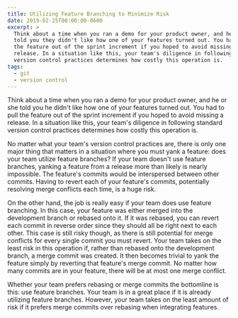 ```yaml
---
title: Utilizing Feature Branching to Minimize Risk
date: 2019-02-25T00:00:00-0600
excerpt: >
  Think about a time when you ran a demo for your product owner, and he or she
  told you they didn't like how one of your features turned out. You had to pull
  the feature out of the sprint increment if you hoped to avoid missing a
  release. In a situation like this, your team's diligence in following standard
  version control practices determines how costly this operation is.
tags:
  - git
  - version control
---
```


Think about a time when you ran a demo for your product owner, and he or she
told you he didn't like how one of your features turned out. You had to pull
the feature out of the sprint increment if you hoped to avoid missing a
release. In a situation like this, your team's diligence in following standard
version control practices determines how costly this operation is.

No matter what your team's version control practices are, there is only one
major thing that matters in a situation where you must yank a feature: does
your team utilize feature branches? If your team doesn't use feature branches,
yanking a feature from a release more than likely is nearly impossible. The
feature's commits would be interspersed between other commits. Having to revert
each of your feature's commits, potentially resolving merge conflicts each time,
is a huge risk.

On the other hand, the job is really easy if your team does use feature
branching. In this case, your feature was either merged into the development
branch or rebased onto it. If it was rebased, you can revert each commit in
reverse order since they should all be right next to each other. This case is
still risky though, as there is still potential for merge conflicts for every
single commit you must revert. Your team takes on the least risk in this
operation if, rather than rebased onto the development branch, a merge commit
was created. It then becomes trivial to yank the feature simply by reverting
that feature's merge commit. No matter how many commits are in your feature,
there will be at most one merge conflict.

Whether your team prefers rebasing or merge commits the bottomline is this: use
feature branches. Your team is in a great place if it is already utilizing
feature branches. However, your team takes on the least amount of risk if it
prefers merge commits over rebasing when integrating features.
